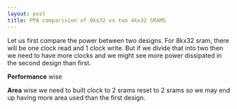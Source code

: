 ```yaml
---
layout: post
title: PPA comparision of 8kx32 vs two 4kx32 SRAMS
---
```


Let us first compare the power between two designs. For 8kx32 sram, there will be one clock read and 1 clock write. But if we divide that into two then we need to have more clocks and we might see more power dissipated in the second design than first.

**Performance** wise

**Area** wise we need to built clock to 2 srams reset to 2 srams so we may end up having more area used than the first design. 
